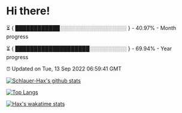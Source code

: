 # Hi there!

⏳ { ████████████░░░░░░░░░░░░░░░░░░ } - 40.97% - Month progress

⏳ { ████████████████████░░░░░░░░░░ } - 69.94% - Year progress

⏰ Updated on Tue, 13 Sep 2022 06:59:41 GMT


[![Schlauer-Hax's github stats](https://github-readme-stats.vercel.app/api?username=Schlauer-Hax&show_icons=true&theme=dark&count_private=true)](https://github.com/Schlauer-Hax)


[![Top Langs](https://github-readme-stats.vercel.app/api/top-langs/?username=Schlauer-Hax&layout=compact&theme=dark)](https://github.com/Schlauer-Hax?tab=repositories)


[![Hax's wakatime stats](https://github-readme-stats.vercel.app/api/wakatime?username=Hax&theme=dark)](https://wakatime.com/@Hax)

